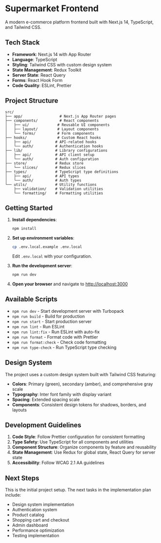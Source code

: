 # Supermarket Frontend

A modern e-commerce platform frontend built with Next.js 14, TypeScript, and Tailwind CSS.

## Tech Stack

- **Framework**: Next.js 14 with App Router
- **Language**: TypeScript
- **Styling**: Tailwind CSS with custom design system
- **State Management**: Redux Toolkit
- **Server State**: React Query
- **Forms**: React Hook Form
- **Code Quality**: ESLint, Prettier

## Project Structure

```
src/
├── app/                 # Next.js App Router pages
├── components/          # React components
│   ├── ui/             # Reusable UI components
│   ├── layout/         # Layout components
│   └── forms/          # Form components
├── hooks/              # Custom React hooks
│   ├── api/           # API-related hooks
│   └── auth/          # Authentication hooks
├── lib/               # Library configurations
│   ├── api/           # API client setup
│   └── auth/          # Auth configuration
├── store/             # Redux store
│   └── slices/        # Redux slices
├── types/             # TypeScript type definitions
│   ├── api/           # API types
│   └── auth/          # Auth types
└── utils/             # Utility functions
    ├── validation/    # Validation utilities
    └── formatting/    # Formatting utilities
```

## Getting Started

1. **Install dependencies**:

   ```bash
   npm install
   ```

2. **Set up environment variables**:

   ```bash
   cp .env.local.example .env.local
   ```

   Edit `.env.local` with your configuration.

3. **Run the development server**:

   ```bash
   npm run dev
   ```

4. **Open your browser** and navigate to [http://localhost:3000](http://localhost:3000)

## Available Scripts

- `npm run dev` - Start development server with Turbopack
- `npm run build` - Build for production
- `npm run start` - Start production server
- `npm run lint` - Run ESLint
- `npm run lint:fix` - Run ESLint with auto-fix
- `npm run format` - Format code with Prettier
- `npm run format:check` - Check code formatting
- `npm run type-check` - Run TypeScript type checking

## Design System

The project uses a custom design system built with Tailwind CSS featuring:

- **Colors**: Primary (green), secondary (amber), and comprehensive gray scale
- **Typography**: Inter font family with display variant
- **Spacing**: Extended spacing scale
- **Components**: Consistent design tokens for shadows, borders, and layouts

## Development Guidelines

1. **Code Style**: Follow Prettier configuration for consistent formatting
2. **Type Safety**: Use TypeScript for all components and utilities
3. **Component Structure**: Organize components by feature and reusability
4. **State Management**: Use Redux for global state, React Query for server state
5. **Accessibility**: Follow WCAG 2.1 AA guidelines

## Next Steps

This is the initial project setup. The next tasks in the implementation plan include:

- Design system implementation
- Authentication system
- Product catalog
- Shopping cart and checkout
- Admin dashboard
- Performance optimization
- Testing implementation
